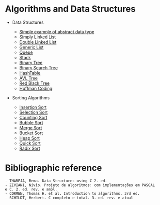 # Algorithms and Data Structures

  - Data Structures
    - [Simple example of abstract data type](https://github.com/felipeganho/algorithms-and-data-structures/tree/master/Data%20Structures/Example%20TAD%20ContaBancaria)
    - [Simply Linked List](https://github.com/felipeganho/algorithms-and-data-structures/tree/master/Data%20Structures/Simply%20Linked%20List)
    - [Double Linked List](https://github.com/felipeganho/algorithms-and-data-structures/tree/master/Data%20Structures/Doubly%20Linked%20List)
    - [Generic List](https://github.com/felipeganho/algorithms-and-data-structures/tree/master/Data%20Structures/Generic%20List)
    - [Queue](https://github.com/felipeganho/algorithms-and-data-structures/tree/master/Data%20Structures/Queue)
    - [Stack](https://github.com/felipeganho/algorithms-and-data-structures/tree/master/Data%20Structures/Stack)
    - [Binary Tree](https://github.com/felipeganho/algorithms-and-data-structures/tree/master/Data%20Structures/Binary%20Tree)
    - [Binary Search Tree](https://github.com/felipeganho/algorithms-and-data-structures/tree/master/Data%20Structures/Binary%20Search%20Tree)
    - [HashTable](https://github.com/felipeganho/algorithms-and-data-structures/tree/master/Data%20Structures/Hashtable)
    - [AVL Tree](https://github.com/felipeganho/algorithms-and-data-structures/tree/master/Data%20Structures/AVL%20Tree)
    - [Red Black Tree](https://github.com/felipeganho/algorithms-and-data-structures/tree/master/Data%20Structures/Red%20black%20Tree)
	- [Huffman Coding](https://github.com/felipeganho/algorithms-and-data-structures/tree/master/Data%20Structures/Huffman%20Coding)
    
  
  - Sorting Algorithms
	- [Insertion Sort](https://github.com/felipeganho/algorithms-and-data-structures/blob/master/Sorting%20Algorithms/Insertion%20Sort/insertionSort.c)
	- [Selection Sort](https://github.com/felipeganho/algorithms-and-data-structures/blob/master/Sorting%20Algorithms/Selection%20Sort/selectionSort.c)
	- [Counting Sort](https://github.com/felipeganho/algorithms-and-data-structures/blob/master/Sorting%20Algorithms/Counting%20Sort/countingSort.c)
	- [Bubble Sort](https://github.com/felipeganho/algorithms-and-data-structures/tree/master/Sorting%20Algorithms/Bubble%20Sort)
	- [Merge Sort](https://github.com/felipeganho/algorithms-and-data-structures/tree/master/Sorting%20Algorithms/Merge%20Sort)
	- [Bucket Sort](https://github.com/felipeganho/algorithms-and-data-structures/tree/master/Sorting%20Algorithms/Bucket%20Sort)
	- [Heap Sort](https://github.com/felipeganho/algorithms-and-data-structures/tree/master/Sorting%20Algorithms/Heap%20Sort)
	- [Quick Sort](https://github.com/felipeganho/algorithms-and-data-structures/tree/master/Sorting%20Algorithms/Quick%20Sort)
	- [Radix Sort](https://github.com/felipeganho/algorithms-and-data-structures/tree/master/Sorting%20Algorithms/Radix%20Sort)
	
# Bibliographic reference
	- THAREJA, Rema. Data Structures using C 2. ed.
	- ZIVIANI, Nivio. Projeto de algoritmos: com implementações em PASCAL e C. 2. ed. rev. e ampl. 
	- CORMEN, Thomas H. et al. Introduction to algorithms. 3rd ed.
	- SCHILDT, Herbert. C completo e total. 3. ed. rev. e atual
